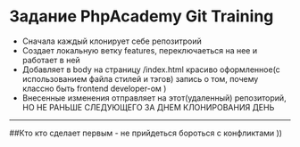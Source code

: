 # Задание PhpAcademy Git Training

* Сначала каждый клонирует себе репозитроий
* Создает локальную ветку features, переключаеться на нее
и работает в ней
* Добавляет в body на страницу /index.html 
красиво оформленное(с использованием файла стилей и тэгов) 
запись о том, почему классно быть frontend developer-ом )
* Внесенные изменения отправляет на этот(удаленный) репозиторий,
НО НЕ РАНЬШЕ СЛЕДУЮЩЕГО ЗА ДНЕМ КЛОНИРОВАНИЯ ДЕНЬ

* * *

##Кто кто сделает первым - не прийдеться бороться с конфликтами ))